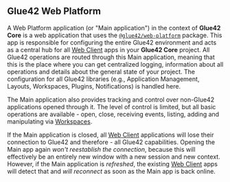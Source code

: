 ## Glue42 Web Platform

A Web Platform application (or "Main application") in the context of **Glue42 Core** is a web application that uses the [`@glue42/web-platform`](https://www.npmjs.com/package/@glue42/web-platform) package. This app is responsible for configuring the entire Glue42 environment and acts as a central hub for all [Web Client](https://docs.glue42.com/core/core-concept/web-client/overview/index.html) apps in your **Glue42 Core** project. All Glue42 operations are routed through this Main application, meaning that this is the place where you can get centralized logging, information about all operations and details about the general state of your project. The configuration for all Glue42 libraries (e.g., Application Management, Layouts, Workspaces, Plugins, Notifications) is handled here.

The Main application also provides tracking and control over non-Glue42 applications opened through it. The level of control is limited, but all basic operations are available - open, close, receiving events, listing, adding and manipulating via [Workspaces](docs.glue42.com/core/capabilities/workspaces/index.html).

If the Main application is closed, all [Web Client](https://docs.glue42.com/core/core-concept/web-client/overview/index.html) applications will lose their connection to Glue42 and therefore - all Glue42 capabilities. Opening the Main app again *won't reestablish the connection*, because this will effectively be an entirely new window with a new session and new context. However, if the Main application is *refreshed*, the existing [Web Client](https://docs.glue42.com/core/core-concept/web-client/overview/index.html) apps will detect that and *will reconnect* as soon as the Main app is back online.